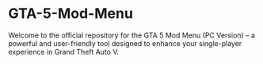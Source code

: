 # GTA-5-Mod-Menu
Welcome to the official repository for the GTA 5 Mod Menu (PC Version) – a powerful and user-friendly tool designed to enhance your single-player experience in Grand Theft Auto V.
